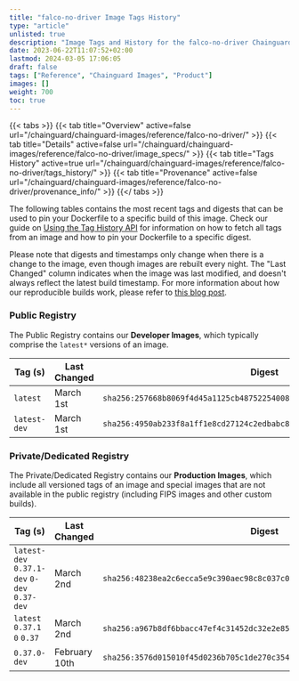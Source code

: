 ```yaml
---
title: "falco-no-driver Image Tags History"
type: "article"
unlisted: true
description: "Image Tags and History for the falco-no-driver Chainguard Image"
date: 2023-06-22T11:07:52+02:00
lastmod: 2024-03-05 17:06:05
draft: false
tags: ["Reference", "Chainguard Images", "Product"]
images: []
weight: 700
toc: true
---
```


{{< tabs >}}
{{< tab title="Overview" active=false url="/chainguard/chainguard-images/reference/falco-no-driver/" >}}
{{< tab title="Details" active=false url="/chainguard/chainguard-images/reference/falco-no-driver/image_specs/" >}}
{{< tab title="Tags History" active=true url="/chainguard/chainguard-images/reference/falco-no-driver/tags_history/" >}}
{{< tab title="Provenance" active=false url="/chainguard/chainguard-images/reference/falco-no-driver/provenance_info/" >}}
{{</ tabs >}}

The following tables contains the most recent tags and digests that can be used to pin your Dockerfile to a specific build of this image. Check our guide on [Using the Tag History API](/chainguard/chainguard-images/using-the-tag-history-api/) for information on how to fetch all tags from an image and how to pin your Dockerfile to a specific digest.

Please note that digests and timestamps only change when there is a change to the image, even though images are rebuilt every night. The "Last Changed" column indicates when the image was last modified, and doesn't always reflect the latest build timestamp. For more information about how our reproducible builds work, please refer to [this blog post](https://www.chainguard.dev/unchained/reproducing-chainguards-reproducible-image-builds).

### Public Registry
The Public Registry contains our **Developer Images**, which typically comprise the `latest*` versions of an image.

| Tag (s)       | Last Changed | Digest                                                                    |
|---------------|--------------|---------------------------------------------------------------------------|
|  `latest`     | March 1st    | `sha256:257668b8069f4d45a1125cb48752254008fcd12983b2db9d359376daf4c75dd9` |
|  `latest-dev` | March 1st    | `sha256:4950ab233f8a1ff1e8cd27124c2edbabc8b62dcdb92bb7f6876e3a4c54d7014f` |


### Private/Dedicated Registry
The Private/Dedicated Registry contains our **Production Images**, which include all versioned tags of an image and special images that are not available in the public registry (including FIPS images and other custom builds).

| Tag (s)                                       | Last Changed  | Digest                                                                    |
|-----------------------------------------------|---------------|---------------------------------------------------------------------------|
|  `latest-dev` `0.37.1-dev` `0-dev` `0.37-dev` | March 2nd     | `sha256:48238ea2c6ecca5e9c390aec98c8c037c0e1ddc7b41e9096e2d381543953f26f` |
|  `latest` `0.37.1` `0` `0.37`                 | March 2nd     | `sha256:a967b8df6bbacc47ef4c31452dc32e2e856d81fddd5226eacd255fae4cbd062c` |
|  `0.37.0-dev`                                 | February 10th | `sha256:3576d015010f45d0236b705c1de270c35498dd7832aacf8582e6460ba97cdf8d` |

